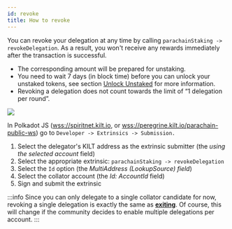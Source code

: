 ```yaml
---
id: revoke
title: How to revoke
---
```


You can revoke your delegation at any time by calling `parachainStaking -> revokeDelegation`.
As a result, you won't receive any rewards immediately after the transaction is successful.
- The corresponding amount will be prepared for unstaking.
- You need to wait 7 days (in block time) before you can unlock your unstaked tokens, see section [Unlock Unstaked](../04_unlock_unstaked.md) for more information.
- Revoking a delegation does not count towards the limit of “1 delegation per round”.

![](/img/chain/parachainStaking-revokeDelegation.png)


In Polkadot JS ([wss://spiritnet.kilt.io](https://polkadot.js.org/apps/?rpc=wss%3A%2F%2Fkilt-rpc.dwellir.com#/explorer), or [wss://peregrine.kilt.io/parachain-public-ws](https://polkadot.js.org/apps/?rpc=wss%3A%2F%2Fperegrine-stg.kilt.io%2Fpara-public-ws#/explorer)) go to `Developer -> Extrinsics -> Submission.`

1. Select the delegator's KILT address as the extrinsic submitter (the *using the selected account* field)
2. Select the appropriate extrinsic: `parachainStaking -> revokeDelegation`
3. Select the `Id` option (the *MultiAddress (LookupSource) field*)
4. Select the collator account (the *Id: AccountId* field)
5. Sign and submit the extrinsic

:::info
Since you can only delegate to a single collator candidate for now, revoking a single delegation is exactly the same as [**exiting**](./04_exit.md).
Of course, this will change if the community decides to enable multiple delegations per account.
:::


